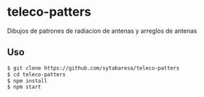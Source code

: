 # teleco-patters
Dibujos de patrones de radiacion de antenas y arreglos de antenas

## Uso

```bash
$ git clone https://github.com/sytabaresa/teleco-patters
$ cd teleco-patters
$ npm install
$ npm start
```

